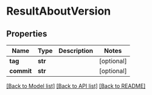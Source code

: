# ResultAboutVersion

## Properties
Name | Type | Description | Notes
------------ | ------------- | ------------- | -------------
**tag** | **str** |  | [optional] 
**commit** | **str** |  | [optional] 

[[Back to Model list]](../README.md#documentation-for-models) [[Back to API list]](../README.md#documentation-for-api-endpoints) [[Back to README]](../README.md)

